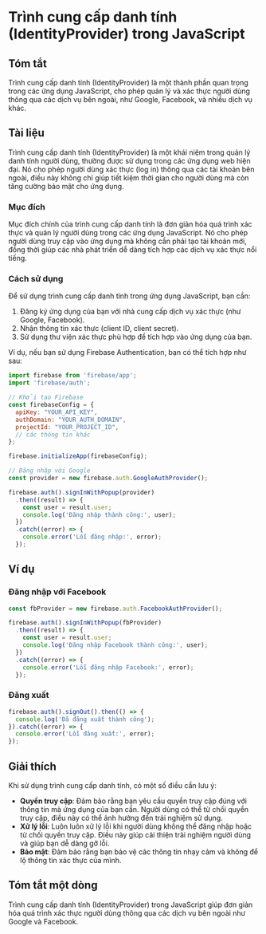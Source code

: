 <!--
Meta Description: # Trình cung cấp danh tính (IdentityProvider) trong JavaScript ## Tóm tắt Trình cung cấp danh tính (IdentityProvider) là một thành phần quan trọng tro...
Meta Keywords: dụng, đăng, firebase, các, người
-->

# Trình cung cấp danh tính (IdentityProvider) trong JavaScript

## Tóm tắt
Trình cung cấp danh tính (IdentityProvider) là một thành phần quan trọng trong các ứng dụng JavaScript, cho phép quản lý và xác thực người dùng thông qua các dịch vụ bên ngoài, như Google, Facebook, và nhiều dịch vụ khác.

## Tài liệu
Trình cung cấp danh tính (IdentityProvider) là một khái niệm trong quản lý danh tính người dùng, thường được sử dụng trong các ứng dụng web hiện đại. Nó cho phép người dùng xác thực (log in) thông qua các tài khoản bên ngoài, điều này không chỉ giúp tiết kiệm thời gian cho người dùng mà còn tăng cường bảo mật cho ứng dụng.

### Mục đích
Mục đích chính của trình cung cấp danh tính là đơn giản hóa quá trình xác thực và quản lý người dùng trong các ứng dụng JavaScript. Nó cho phép người dùng truy cập vào ứng dụng mà không cần phải tạo tài khoản mới, đồng thời giúp các nhà phát triển dễ dàng tích hợp các dịch vụ xác thực nổi tiếng.

### Cách sử dụng
Để sử dụng trình cung cấp danh tính trong ứng dụng JavaScript, bạn cần:
1. Đăng ký ứng dụng của bạn với nhà cung cấp dịch vụ xác thực (như Google, Facebook).
2. Nhận thông tin xác thực (client ID, client secret).
3. Sử dụng thư viện xác thực phù hợp để tích hợp vào ứng dụng của bạn.

Ví dụ, nếu bạn sử dụng Firebase Authentication, bạn có thể tích hợp như sau:

```javascript
import firebase from 'firebase/app';
import 'firebase/auth';

// Khởi tạo Firebase
const firebaseConfig = {
  apiKey: "YOUR_API_KEY",
  authDomain: "YOUR_AUTH_DOMAIN",
  projectId: "YOUR_PROJECT_ID",
  // các thông tin khác
};

firebase.initializeApp(firebaseConfig);

// Đăng nhập với Google
const provider = new firebase.auth.GoogleAuthProvider();

firebase.auth().signInWithPopup(provider)
  .then((result) => {
    const user = result.user;
    console.log('Đăng nhập thành công:', user);
  })
  .catch((error) => {
    console.error('Lỗi đăng nhập:', error);
  });
```

## Ví dụ
### Đăng nhập với Facebook
```javascript
const fbProvider = new firebase.auth.FacebookAuthProvider();

firebase.auth().signInWithPopup(fbProvider)
  .then((result) => {
    const user = result.user;
    console.log('Đăng nhập Facebook thành công:', user);
  })
  .catch((error) => {
    console.error('Lỗi đăng nhập Facebook:', error);
  });
```

### Đăng xuất
```javascript
firebase.auth().signOut().then(() => {
  console.log('Đã đăng xuất thành công');
}).catch((error) => {
  console.error('Lỗi đăng xuất:', error);
});
```

## Giải thích
Khi sử dụng trình cung cấp danh tính, có một số điều cần lưu ý:
- **Quyền truy cập**: Đảm bảo rằng bạn yêu cầu quyền truy cập đúng với thông tin mà ứng dụng của bạn cần. Người dùng có thể từ chối quyền truy cập, điều này có thể ảnh hưởng đến trải nghiệm sử dụng.
- **Xử lý lỗi**: Luôn luôn xử lý lỗi khi người dùng không thể đăng nhập hoặc từ chối quyền truy cập. Điều này giúp cải thiện trải nghiệm người dùng và giúp bạn dễ dàng gỡ lỗi.
- **Bảo mật**: Đảm bảo rằng bạn bảo vệ các thông tin nhạy cảm và không để lộ thông tin xác thực của mình.

## Tóm tắt một dòng
Trình cung cấp danh tính (IdentityProvider) trong JavaScript giúp đơn giản hóa quá trình xác thực người dùng thông qua các dịch vụ bên ngoài như Google và Facebook.